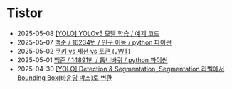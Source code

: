 # Tistor<!-- RECENT POST START -->
- 2025-05-08 [[YOLO] YOLOv5 모델 학습 / 예제 코드](https://seulow-down.tistory.com/356)
- 2025-05-07 [백준 / 16234번 / 인구 이동 / python 파이썬](https://seulow-down.tistory.com/355)
- 2025-05-02 [쿠키 vs 세션 vs 토큰 (JWT)](https://seulow-down.tistory.com/354)
- 2025-05-01 [백준 / 14891번 / 톱니바퀴 / python 파이썬](https://seulow-down.tistory.com/353)
- 2025-04-30 [[YOLO] Detection &amp; Segmentation, Segmentation 라벨에서 Bounding Box(바운딩 박스)로 변환](https://seulow-down.tistory.com/352)
<!-- RECENT POST END -->